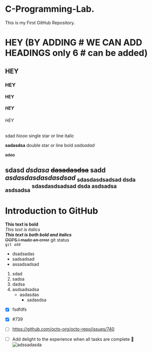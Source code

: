 # C-Programming-Lab.
This is my First GitHub Repository.


# HEY (BY ADDING # WE CAN ADD HEADINGS only 6 # can be added)
## HEY
### HEY 
#### HEY
##### HEY
###### HEY
sdad
*hiooo* single star or line italic

**sadasdsa** double star or line bold
_sadsadad_

~~adas~~

**sdasd _dsdasa_ ~~dasadasdsa~~ sadd**
***asdasdasdasdasdsad***
<sub>sdasdasdsadsad dsda asdsadsa</sub>
<sup>sdasdasdsadsad dsda asdsadsa</sup>
----------------------------------------
# Introduction to GitHub
**This text is bold**\
*This text is italics*\
***This text is both bold and italics***\
~~OOPS I made an error~~
git status\
```git add```
+ dsadsadas
+ sadsadsad
+ assadsadsad
1. sdad
2. sadsa
3. dadsa
1. asdsadsadsa
   - asdasdas
     - sadasdsa
- [x] fsdfdfs
- [x] #739
- [ ] https://github.com/octo-org/octo-repo/issues/740
- [ ] Add delight to the experience when all tasks are
complete :tada:\
![adssadasda]([https://www.pexels.com/search/beautiful/](https://en.wikipedia.org/wiki/Pok%C3%A9mon))

